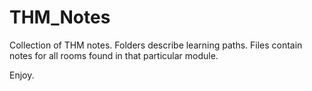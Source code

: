 # THM_Notes
Collection of THM notes.
Folders describe learning paths.
Files contain notes for all rooms found in that particular module.

Enjoy.




